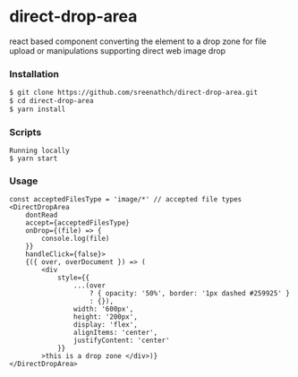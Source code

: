 # direct-drop-area
react based component converting the element to a drop zone for file upload or manipulations supporting direct web image drop

### Installation

```sh
$ git clone https://github.com/sreenathch/direct-drop-area.git
$ cd direct-drop-area
$ yarn install
```

### Scripts
```
Running locally
$ yarn start
```

### Usage
```
const acceptedFilesType = 'image/*' // accepted file types
<DirectDropArea
    dontRead
    accept={acceptedFilesType}
    onDrop={(file) => {
        console.log(file)
    }}
    handleClick={false}>
    {({ over, overDocument }) => (
        <div
            style={{
                ...(over
                    ? { opacity: '50%', border: '1px dashed #259925' }
                    : {}),
                width: '600px',
                height: '200px',
                display: 'flex',
                alignItems: 'center',
                justifyContent: 'center'
            }}
        >this is a drop zone </div>)}
</DirectDropArea>
```
